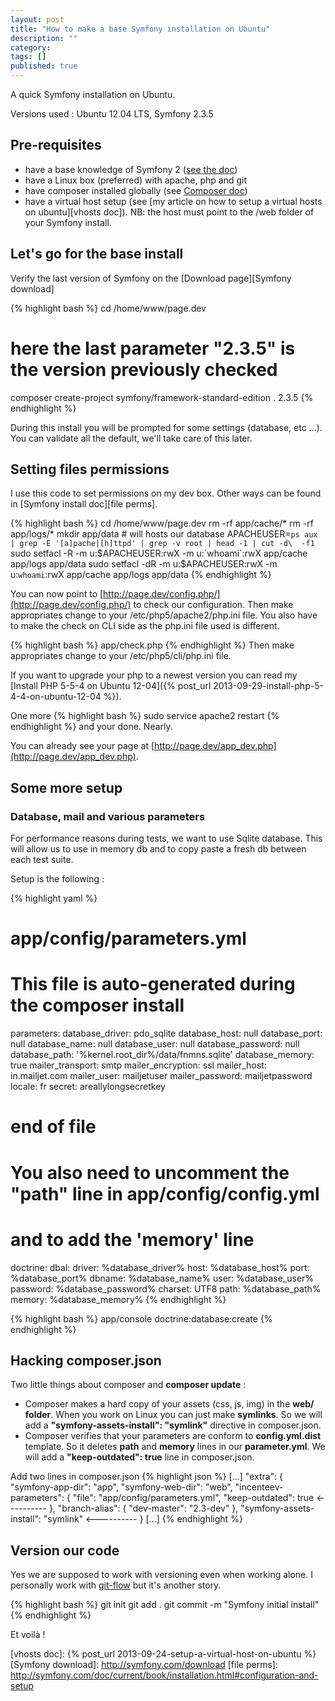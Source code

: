 ```yaml
---
layout: post
title: "How to make a base Symfony installation on Ubuntu"
description: ""
category:
tags: []
published: true
---
```


A quick Symfony installation on Ubuntu.

Versions used : Ubuntu 12.04 LTS, Symfony 2.3.5

## Pre-requisites

  - have a base knowledge of Symfony 2 ([see the doc][Symfony2 doc])
  - have a Linux box (preferred) with apache, php and git
  - have composer installed globally (see [Composer doc][composer install globally])
  - have a virtual host setup (see [my article on how to setup a virtual hosts on ubuntu][vhosts doc]). NB: the host must point to the /web folder of your Symfony install.

## Let's go for the base install

Verify the last version of Symfony on the [Download page][Symfony download]

{% highlight bash %}
cd /home/www/page.dev

# here the last parameter "2.3.5" is the version previously checked
composer create-project symfony/framework-standard-edition . 2.3.5
{% endhighlight %}

During this install you will be prompted for some settings (database, etc ...). You can validate all the default, we'll take care of this later.

## Setting files permissions

I use this code to set permissions on my dev box. Other ways can be found in [Symfony install doc][file perms].

{% highlight bash %}
cd /home/www/page.dev
rm -rf app/cache/*
rm -rf app/logs/*
mkdir app/data # will hosts our database
APACHEUSER=`ps aux | grep -E '[a]pache|[h]ttpd' | grep -v root | head -1 | cut -d\  -f1`
sudo setfacl -R -m u:$APACHEUSER:rwX -m u:`whoami`:rwX app/cache app/logs app/data
sudo setfacl -dR -m u:$APACHEUSER:rwX -m u:`whoami`:rwX app/cache app/logs app/data
{% endhighlight %}

You can now point to [http://page.dev/config.php/](http://page.dev/config.php/) to check our configuration.
Then make appropriates change to your /etc/php5/apache2/php.ini file.
You also have to make the check on CLI side as the php.ini file used is different.

{% highlight bash %}
app/check.php
{% endhighlight %}
Then make appropriates change to your /etc/php5/cli/php.ini file.

If you want to upgrade your php to a newest version you can read my
[Install PHP 5-5-4 on Ubuntu 12-04]({% post_url 2013-09-29-install-php-5-4-4-on-ubuntu-12-04 %}).

One more
{% highlight bash %}
sudo service apache2 restart
{% endhighlight %}
and your done. Nearly.

You can already see your page at [http://page.dev/app_dev.php](http://page.dev/app_dev.php).

## Some more setup

### Database, mail and various parameters

For performance reasons during tests, we want to use Sqlite database.
This will allow us to use in memory db and to copy paste a fresh db between each test suite.

Setup is the following :

{% highlight yaml %}
# app/config/parameters.yml
# This file is auto-generated during the composer install
parameters:
    database_driver: pdo_sqlite
    database_host: null
    database_port: null
    database_name: null
    database_user: null
    database_password: null
    database_path: '%kernel.root_dir%/data/fnmns.sqlite'
    database_memory: true
    mailer_transport: smtp
    mailer_encryption: ssl
    mailer_host: in.mailjet.com
    mailer_user: mailjetuser
    mailer_password: mailjetpassword
    locale: fr
    secret: areallylongsecretkey
# end of file

# You also need to uncomment the "path" line in app/config/config.yml
# and to add the 'memory' line
doctrine:
    dbal:
        driver:   %database_driver%
        host:     %database_host%
        port:     %database_port%
        dbname:   %database_name%
        user:     %database_user%
        password: %database_password%
        charset:  UTF8
        path:     %database_path%
        memory:   %database_memory%
{% endhighlight %}

{% highlight bash %}
app/console doctrine:database:create
{% endhighlight %}

## Hacking composer.json

Two little things about composer and __composer update__ :

  - Composer makes a hard copy of your assets (css, js, img) in the **web/ folder**. When you work on Linux you can just make **symlinks**. So we will add a **"symfony-assets-install": "symlink"** directive in composer.json.
  - Composer verifies that your parameters are conform to **config.yml.dist** template. So it deletes **path** and **memory** lines in our **parameter.yml**. We will add a **"keep-outdated": true** line in composer.json.

Add two lines in composer.json
{% highlight json %}
    [...]
    "extra": {
        "symfony-app-dir": "app",
        "symfony-web-dir": "web",
        "incenteev-parameters": {
            "file": "app/config/parameters.yml",
            "keep-outdated": true  <----------
        },
        "branch-alias": {
            "dev-master": "2.3-dev"
        },
        "symfony-assets-install": "symlink"  <----------
    }
    [...]
{% endhighlight %}

## Version our code

Yes we are supposed to work with versioning even when working alone.
I personally work with [git-flow](https://github.com/nvie/gitflow) but it's another story.

{% highlight bash %}
git init
git add .
git commit -m "Symfony initial install"
{% endhighlight %}

Et voilà !


[Symfony2 doc]: http://symfony.com/doc/current/index.html
[composer install globally]: http://getcomposer.org/doc/00-intro.md#globally
[vhosts doc]: {% post_url 2013-09-24-setup-a-virtual-host-on-ubuntu %}
[Symfony download]: http://symfony.com/download
[file perms]: http://symfony.com/doc/current/book/installation.html#configuration-and-setup